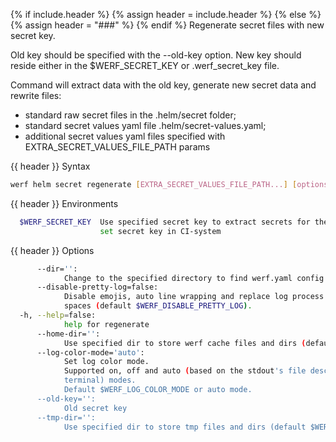 {% if include.header %}
{% assign header = include.header %}
{% else %}
{% assign header = "###" %}
{% endif %}
Regenerate secret files with new secret key.

Old key should be specified with the --old-key option.
New key should reside either in the $WERF_SECRET_KEY or .werf_secret_key file.

Command will extract data with the old key, generate new secret data and rewrite files:
* standard raw secret files in the .helm/secret folder;
* standard secret values yaml file .helm/secret-values.yaml;
* additional secret values yaml files specified with EXTRA_SECRET_VALUES_FILE_PATH params

{{ header }} Syntax

```bash
werf helm secret regenerate [EXTRA_SECRET_VALUES_FILE_PATH...] [options]
```

{{ header }} Environments

```bash
  $WERF_SECRET_KEY  Use specified secret key to extract secrets for the deploy; recommended way to 
                    set secret key in CI-system
```

{{ header }} Options

```bash
      --dir='':
            Change to the specified directory to find werf.yaml config
      --disable-pretty-log=false:
            Disable emojis, auto line wrapping and replace log process border characters with 
            spaces (default $WERF_DISABLE_PRETTY_LOG).
  -h, --help=false:
            help for regenerate
      --home-dir='':
            Use specified dir to store werf cache files and dirs (default $WERF_HOME or ~/.werf)
      --log-color-mode='auto':
            Set log color mode. 
            Supported on, off and auto (based on the stdout's file descriptor referring to a 
            terminal) modes. 
            Default $WERF_LOG_COLOR_MODE or auto mode.
      --old-key='':
            Old secret key
      --tmp-dir='':
            Use specified dir to store tmp files and dirs (default $WERF_TMP or system tmp dir)
```

